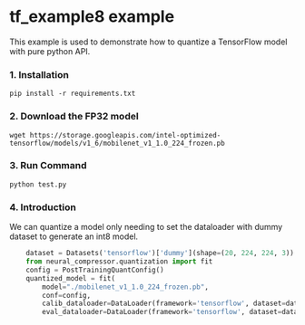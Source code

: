 tf_example8 example
=====================
This example is used to demonstrate how to quantize a TensorFlow model with pure python API.

### 1. Installation
```shell
pip install -r requirements.txt
```

### 2. Download the FP32 model
```shell
wget https://storage.googleapis.com/intel-optimized-tensorflow/models/v1_6/mobilenet_v1_1.0_224_frozen.pb
```

### 3. Run Command
```shell
python test.py
``` 

### 4. Introduction
We can quantize a model only needing to set the dataloader with dummy dataset to generate an int8 model.
```python
    dataset = Datasets('tensorflow')['dummy'](shape=(20, 224, 224, 3))
    from neural_compressor.quantization import fit
    config = PostTrainingQuantConfig()
    quantized_model = fit(
        model="./mobilenet_v1_1.0_224_frozen.pb",
        conf=config,
        calib_dataloader=DataLoader(framework='tensorflow', dataset=dataset),
        eval_dataloader=DataLoader(framework='tensorflow', dataset=dataset))
```